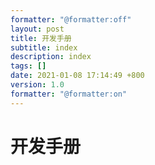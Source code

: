 ```yaml
---
formatter: "@formatter:off"
layout: post
title: 开发手册 
subtitle: index 
description: index 
tags: [] 
date: 2021-01-08 17:14:49 +800 
version: 1.0
formatter: "@formatter:on"
---
```


# 开发手册    